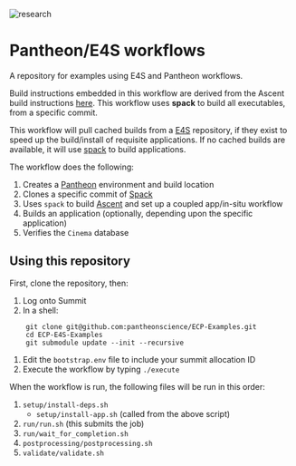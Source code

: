 ![research](https://pantheonscience.github.io/states/research.png)

# Pantheon/E4S workflows

A repository for examples using E4S and Pantheon workflows. 

Build instructions embedded in this workflow are derived from the Ascent build instructions [here](https://ascent.readthedocs.io/en/latest/BuildingAscent.html). This workflow uses **spack** to build all executables, from a specific commit.

This workflow will pull cached builds from a [E4S](https://e4s-project.github.io/) repository, if they exist
to speed up the build/install of requisite applications. If no cached builds are available, it will use
[spack](https://github.com/spack/spack) to build applications.

The workflow does the following:

1. Creates a [Pantheon](http://pantheonscience.org/) environment and build location
2. Clones a specific commit of [Spack](https://github.com/spack/spack)
3. Uses `spack` to build [Ascent](https://ascent.readthedocs.io/en/latest/) and set up a coupled app/in-situ workflow
4. Builds an application (optionally, depending upon the specific application)
5. Verifies the `Cinema` database

## Using this repository

First, clone the repository, then:

1. Log onto Summit
1. In a shell:
```
    git clone git@github.com:pantheonscience/ECP-Examples.git
    cd ECP-E4S-Examples
    git submodule update --init --recursive
```
1. Edit the `bootstrap.env` file to include your summit allocation ID
1. Execute the workflow by typing `./execute`

When the workflow is run, the following files will be run in this order:

1. `setup/install-deps.sh`
    - `setup/install-app.sh` (called from the above script)
1. `run/run.sh` (this submits the job)
1. `run/wait_for_completion.sh`
1. `postprocessing/postprocessing.sh`
1. `validate/validate.sh`
